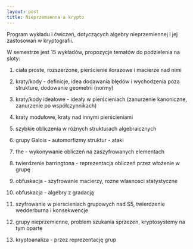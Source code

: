 ```yaml
---
layout: post
title: Nieprzemienna a krypto
---
```


Program wykładu i ćwiczeń, dotyczących algebry nieprzemiennej i jej zastosowań
w kryptografii.

W semestrze jest 15 wykładów, propozycje tematów do podzielenia na sloty:

1. ciała proste, rozszerzone, pierścienie ilorazowe i macierze nad nimi

2. kraty/kody - definicje, idea dodawania błędów i wychodzenia poza strukture, dodowanie geometrii (normy)

3. kraty/kody ideałowe - ideały w pierścieniach (zanurzenie kanoniczne, zanurzenie po współczynnikach)

4. kraty modułowe, kraty nad innymi pierścieniami

5. szybkie obliczenia w różnych strukturach algebraicznych

6. grupy Galois - automorfizmy struktur - ataki

7. fhe - wykonywanie obliczeń na zaszyfrowanych elementach

8. twierdzenie barringtona - reprezentacja obliczeń przez włożenie w grupę

8. obfuskacja - szyfrowanie macierzy, rozne wlasnosci statystyczne

9. obfuskacja - algebry z gradacją

10. szyfrowanie w pierscieniach grupowych nad S5, twierdzenie wedderburna i konsekwencje

11. grupy nieprzemienne, problem szukania sprzezen, kryptosystemy na tym oparte

12. kryptoanaliza - przez reprezentację grup
